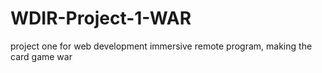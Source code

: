 # WDIR-Project-1-WAR
project one for web development immersive remote program, making the card game war

